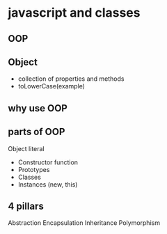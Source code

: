 # javascript and classes

## OOP

## Object

- collection of properties and methods
- toLowerCase(example)

## why use OOP

## parts of OOP

Object literal

- Constructor function
- Prototypes
- Classes
- Instances (new, this)

## 4 pillars

Abstraction
Encapsulation
Inheritance
Polymorphism
